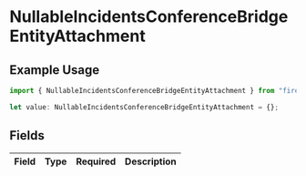 # NullableIncidentsConferenceBridgeEntityAttachment

## Example Usage

```typescript
import { NullableIncidentsConferenceBridgeEntityAttachment } from "firehydrant/models/components";

let value: NullableIncidentsConferenceBridgeEntityAttachment = {};
```

## Fields

| Field       | Type        | Required    | Description |
| ----------- | ----------- | ----------- | ----------- |